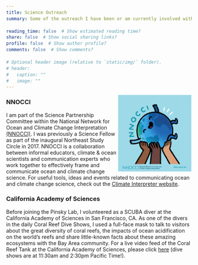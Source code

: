 ```yaml
---
title: Science Outreach
summary: Some of the outreach I have been or am currently involved with

reading_time: false  # Show estimated reading time?
share: false  # Show social sharing links?
profile: false  # Show author profile?
comments: false  # Show comments?

# Optional header image (relative to `static/img/` folder).
# header:
#   caption: ""
#   image: ""
---
```


<img align="right" src="/static/img/nnocci.png" alt="nnocci" width="200"/> 

### NNOCCI
I am part of the Science Partnership Committee within the National Network for Ocean and Climate Change Interpretation [(NNOCCI)](https://climateinterpreter.org/about/projects/NNOCCI). I was previously a Science Fellow as part of the inaugural Northeast Study Circle in 2017. NNOCCI is a collaboration between informal educators, climate & ocean scientists and communication experts who work together to effectively frame and communicate ocean and climate change science. For useful tools, ideas and events related to communicating ocean and climate change science, check out the [Climate Interpreter website](https://climateinterpreter.org/).

### California Academy of Sciences
Before joining the Pinsky Lab, I volunteered as a SCUBA diver at the California Academy of Sciences in San Francisco, CA. As one of the divers in the daily Coral Reef Dive Shows, I used a full-face mask to talk to visitors about the great diversity of coral reefs, the impacts of ocean acidification on the world’s reefs and share little-known facts about these amazing ecosystems with the Bay Area community. For a live video feed of the Coral Reef Tank at the California Academy of Sciences, please click [here](https://www.calacademy.org/learn-explore/animal-webcams/philippine-coral-reef-cam) (dive shows are at 11:30am and 2:30pm Pacific Time!).
